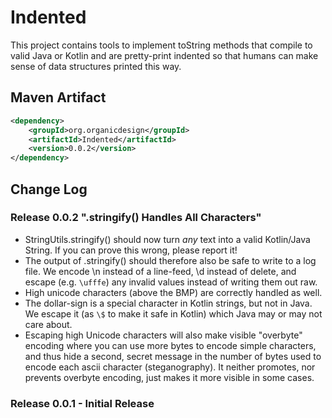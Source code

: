 # Indented

This project contains tools to implement toString methods that compile to valid Java or Kotlin and are pretty-print
indented so that humans can make sense of data structures printed this way.

## Maven Artifact
```xml
<dependency>
	<groupId>org.organicdesign</groupId>
	<artifactId>Indented</artifactId>
	<version>0.0.2</version>
</dependency>
```

## Change Log

### Release 0.0.2 ".stringify() Handles All Characters"
 - StringUtils.stringify() should now turn *any* text into a valid Kotlin/Java String.
 If you can prove this wrong, please report it!
 - The output of .stringify() should therefore also be safe to write to a log file.
   We encode \n instead of a line-feed, \d instead of delete,
   and escape (e.g. `\ufffe`) any invalid values instead of writing them out raw.
 - High unicode characters (above the BMP) are correctly handled as well.
 - The dollar-sign is a special character in Kotlin strings, but not in Java.
   We escape it (as `\$` to make it safe in Kotlin) which Java may or may not care about.
 - Escaping high Unicode characters will also make visible "overbyte" encoding where you can use more bytes to encode simple characters,
 and thus hide a second, secret message in the number of bytes used to encode each ascii character (steganography).
 It neither promotes, nor prevents overbyte encoding, just makes it more visible in some cases.

### Release 0.0.1 - Initial Release
